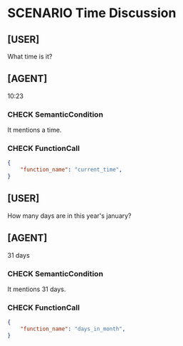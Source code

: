 # SCENARIO Time Discussion

## [USER]
What time is it?

## [AGENT]
10:23

### CHECK SemanticCondition
It mentions a time.

### CHECK FunctionCall
```json
{
	"function_name": "current_time",
}
```

## [USER]
How many days are in this year's january?

## [AGENT]
31 days

### CHECK SemanticCondition
It mentions 31 days.

### CHECK FunctionCall
```json
{
	"function_name": "days_in_month",
}
```
